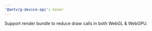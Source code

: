 ```yaml
---
'@antv/g-device-api': minor
---
```


Support render bundle to reduce draw calls in both WebGL & WebGPU.
